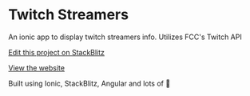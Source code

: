 # Twitch Streamers

An ionic app to display twitch streamers info. Utilizes FCC's Twitch API

[Edit this project on StackBlitz](https://stackblitz.com/edit/fcc-twitch-api)  

[View the website](https://fcc-twitch-api.stackblitz.io/)

Built using Ionic, StackBlitz, Angular and lots of 💞
